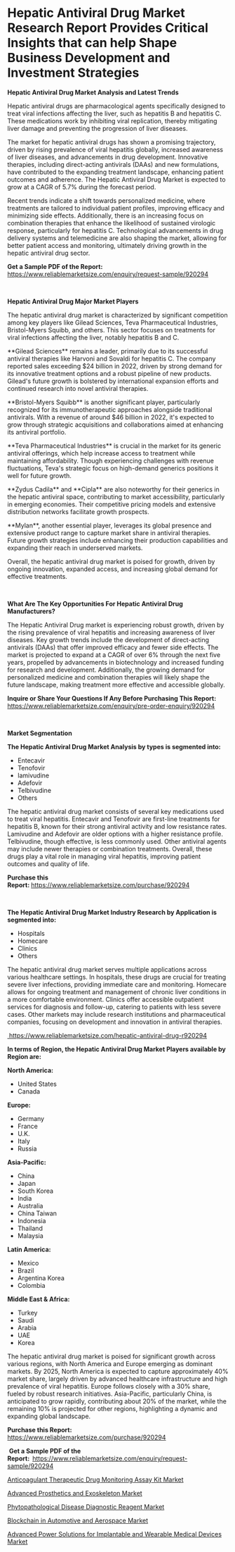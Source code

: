 <p><h1>Hepatic Antiviral Drug Market Research Report Provides Critical Insights that can help Shape Business Development and Investment Strategies</h1></p><p><strong>Hepatic Antiviral Drug Market Analysis and Latest Trends</strong></p>
<p><p>Hepatic antiviral drugs are pharmacological agents specifically designed to treat viral infections affecting the liver, such as hepatitis B and hepatitis C. These medications work by inhibiting viral replication, thereby mitigating liver damage and preventing the progression of liver diseases.</p><p>The market for hepatic antiviral drugs has shown a promising trajectory, driven by rising prevalence of viral hepatitis globally, increased awareness of liver diseases, and advancements in drug development. Innovative therapies, including direct-acting antivirals (DAAs) and new formulations, have contributed to the expanding treatment landscape, enhancing patient outcomes and adherence. The Hepatic Antiviral Drug Market is expected to grow at a CAGR of 5.7% during the forecast period.</p><p>Recent trends indicate a shift towards personalized medicine, where treatments are tailored to individual patient profiles, improving efficacy and minimizing side effects. Additionally, there is an increasing focus on combination therapies that enhance the likelihood of sustained virologic response, particularly for hepatitis C. Technological advancements in drug delivery systems and telemedicine are also shaping the market, allowing for better patient access and monitoring, ultimately driving growth in the hepatic antiviral drug sector.</p></p>
<p><strong>Get a Sample PDF of the Report:&nbsp;</strong> <a href="https://www.reliablemarketsize.com/enquiry/request-sample/920294?utm_campaign=1901&utm_medium=2&utm_source=Github&utm_content=ia&utm_term=07032025&utm_id=hepatic-antiviral-drug">https://www.reliablemarketsize.com/enquiry/request-sample/920294</a></p>
<p>&nbsp;</p>
<p><strong>Hepatic Antiviral Drug Major Market Players</strong></p>
<p><p>The hepatic antiviral drug market is characterized by significant competition among key players like Gilead Sciences, Teva Pharmaceutical Industries, Bristol-Myers Squibb, and others. This sector focuses on treatments for viral infections affecting the liver, notably hepatitis B and C.</p><p>**Gilead Sciences** remains a leader, primarily due to its successful antiviral therapies like Harvoni and Sovaldi for hepatitis C. The company reported sales exceeding $24 billion in 2022, driven by strong demand for its innovative treatment options and a robust pipeline of new products. Gilead's future growth is bolstered by international expansion efforts and continued research into novel antiviral therapies.</p><p>**Bristol-Myers Squibb** is another significant player, particularly recognized for its immunotherapeutic approaches alongside traditional antivirals. With a revenue of around $46 billion in 2022, it's expected to grow through strategic acquisitions and collaborations aimed at enhancing its antiviral portfolio.</p><p>**Teva Pharmaceutical Industries** is crucial in the market for its generic antiviral offerings, which help increase access to treatment while maintaining affordability. Though experiencing challenges with revenue fluctuations, Teva's strategic focus on high-demand generics positions it well for future growth.</p><p>**Zydus Cadila** and **Cipla** are also noteworthy for their generics in the hepatic antiviral space, contributing to market accessibility, particularly in emerging economies. Their competitive pricing models and extensive distribution networks facilitate growth prospects.</p><p>**Mylan**, another essential player, leverages its global presence and extensive product range to capture market share in antiviral therapies. Future growth strategies include enhancing their production capabilities and expanding their reach in underserved markets.</p><p>Overall, the hepatic antiviral drug market is poised for growth, driven by ongoing innovation, expanded access, and increasing global demand for effective treatments.</p></p>
<p>&nbsp;</p>
<p><strong>What Are The Key Opportunities For Hepatic Antiviral Drug Manufacturers?</strong></p>
<p><p>The Hepatic Antiviral Drug market is experiencing robust growth, driven by the rising prevalence of viral hepatitis and increasing awareness of liver diseases. Key growth trends include the development of direct-acting antivirals (DAAs) that offer improved efficacy and fewer side effects. The market is projected to expand at a CAGR of over 6% through the next five years, propelled by advancements in biotechnology and increased funding for research and development. Additionally, the growing demand for personalized medicine and combination therapies will likely shape the future landscape, making treatment more effective and accessible globally.</p></p>
<p><strong>Inquire or Share Your Questions If Any Before Purchasing This Report:</strong> <a href="https://www.reliablemarketsize.com/enquiry/pre-order-enquiry/920294?utm_campaign=1901&utm_medium=2&utm_source=Github&utm_content=ia&utm_term=07032025&utm_id=hepatic-antiviral-drug">https://www.reliablemarketsize.com/enquiry/pre-order-enquiry/920294</a></p>
<p>&nbsp;</p>
<p><strong>Market Segmentation</strong></p>
<p><strong>The Hepatic Antiviral Drug Market Analysis by types is segmented into:</strong></p>
<p><ul><li>Entecavir</li><li>Tenofovir</li><li>lamivudine</li><li>Adefovir</li><li>Telbivudine</li><li>Others</li></ul></p>
<p><p>The hepatic antiviral drug market consists of several key medications used to treat viral hepatitis. Entecavir and Tenofovir are first-line treatments for hepatitis B, known for their strong antiviral activity and low resistance rates. Lamivudine and Adefovir are older options with a higher resistance profile. Telbivudine, though effective, is less commonly used. Other antiviral agents may include newer therapies or combination treatments. Overall, these drugs play a vital role in managing viral hepatitis, improving patient outcomes and quality of life.</p></p>
<p><strong>Purchase this Report:&nbsp;</strong><a href="https://www.reliablemarketsize.com/purchase/920294?utm_campaign=1901&utm_medium=2&utm_source=Github&utm_content=ia&utm_term=07032025&utm_id=hepatic-antiviral-drug">https://www.reliablemarketsize.com/purchase/920294</a></p>
<p>&nbsp;</p>
<p><strong>The Hepatic Antiviral Drug Market Industry Research by Application is segmented into:</strong></p>
<p><ul><li>Hospitals</li><li>Homecare</li><li>Clinics</li><li>Others</li></ul></p>
<p><p>The hepatic antiviral drug market serves multiple applications across various healthcare settings. In hospitals, these drugs are crucial for treating severe liver infections, providing immediate care and monitoring. Homecare allows for ongoing treatment and management of chronic liver conditions in a more comfortable environment. Clinics offer accessible outpatient services for diagnosis and follow-up, catering to patients with less severe cases. Other markets may include research institutions and pharmaceutical companies, focusing on development and innovation in antiviral therapies.</p></p>
<p><a href="https://www.reliablemarketsize.com/hepatic-antiviral-drug-r920294?utm_campaign=1901&utm_medium=2&utm_source=Github&utm_content=ia&utm_term=07032025&utm_id=hepatic-antiviral-drug">&nbsp;https://www.reliablemarketsize.com/hepatic-antiviral-drug-r920294</a></p>
<p><strong>In terms of Region, the Hepatic Antiviral Drug Market Players available by Region are:</strong></p>
<p>
    <p> <strong> North America: </strong>
        <ul>
            <li>United States</li>
            <li>Canada</li>
        </ul>
        </p> 
    <p> <strong> Europe: </strong>
        <ul>
            <li>Germany</li>
            <li>France</li>
            <li>U.K.</li>
            <li>Italy</li>
            <li>Russia</li>
        </ul>
        </p> 
    <p> <strong> Asia-Pacific: </strong>
        <ul>
            <li>China</li>
            <li>Japan</li>
            <li>South Korea</li>
            <li>India</li>
            <li>Australia</li>
            <li>China Taiwan</li>
            <li>Indonesia</li>
            <li>Thailand</li>
            <li>Malaysia</li>
        </ul>
        </p> 
    <p> <strong> Latin America: </strong>
        <ul>
            <li>Mexico</li>
            <li>Brazil</li>
            <li>Argentina Korea</li>
            <li>Colombia</li>
        </ul>
        </p> 
    <p> <strong> Middle East & Africa: </strong>
        <ul>
            <li>Turkey</li>
            <li>Saudi</li>
            <li>Arabia</li>
            <li>UAE</li>
            <li>Korea</li>
        </ul>
    </p>
    </p>
<p><p>The hepatic antiviral drug market is poised for significant growth across various regions, with North America and Europe emerging as dominant markets. By 2025, North America is expected to capture approximately 40% market share, largely driven by advanced healthcare infrastructure and high prevalence of viral hepatitis. Europe follows closely with a 30% share, fueled by robust research initiatives. Asia-Pacific, particularly China, is anticipated to grow rapidly, contributing about 20% of the market, while the remaining 10% is projected for other regions, highlighting a dynamic and expanding global landscape.</p></p>
<p><strong>Purchase this Report: </strong><a href="https://www.reliablemarketsize.com/purchase/920294?utm_campaign=1901&utm_medium=2&utm_source=Github&utm_content=ia&utm_term=07032025&utm_id=hepatic-antiviral-drug">https://www.reliablemarketsize.com/purchase/920294</a></p>
<p>&nbsp;<strong>Get a Sample PDF of the Report:&nbsp;&nbsp;</strong><a href="https://www.reliablemarketsize.com/enquiry/request-sample/920294?utm_campaign=1901&utm_medium=2&utm_source=Github&utm_content=ia&utm_term=07032025&utm_id=hepatic-antiviral-drug">https://www.reliablemarketsize.com/enquiry/request-sample/920294</a></p>
<p><strong></strong></p>
<p><p><a href="https://github.com/thapabylers2/Market-Research-Report-List-1/blob/main/anticoagulant-therapeutic-drug-monitoring-assay-kit-market.md?utm_campaign=1901&utm_medium=2&utm_source=Github&utm_content=ia&utm_term=07032025&utm_id=hepatic-antiviral-drug">Anticoagulant Therapeutic Drug Monitoring Assay Kit Market</a></p><p><a href="https://github.com/motosyuliq/Market-Research-Report-List-1/blob/main/advanced-prosthetics-and-exoskeleton-market.md?utm_campaign=1901&utm_medium=2&utm_source=Github&utm_content=ia&utm_term=07032025&utm_id=hepatic-antiviral-drug">Advanced Prosthetics and Exoskeleton Market</a></p><p><a href="https://github.com/AKSHATREPORTPRIME/Market-Research-Report-List-7/blob/main/phytopathological-disease-diagnostic-reagent-market.md?utm_campaign=1901&utm_medium=2&utm_source=Github&utm_content=ia&utm_term=07032025&utm_id=hepatic-antiviral-drug">Phytopathological Disease Diagnostic Reagent Market</a></p><p><a href="https://github.com/ryantindyaiz/Market-Research-Report-List-1/blob/main/blockchain-in-automotive-and-aerospace-market.md?utm_campaign=1901&utm_medium=2&utm_source=Github&utm_content=ia&utm_term=07032025&utm_id=hepatic-antiviral-drug">Blockchain in Automotive and Aerospace Market</a></p><p><a href="https://github.com/muskoaizahfi/Market-Research-Report-List-1/blob/main/advanced-power-solutions-for-implantable-and-wearable-medical-devices-market.md?utm_campaign=1901&utm_medium=2&utm_source=Github&utm_content=ia&utm_term=07032025&utm_id=hepatic-antiviral-drug">Advanced Power Solutions for Implantable and Wearable Medical Devices Market</a></p></p>